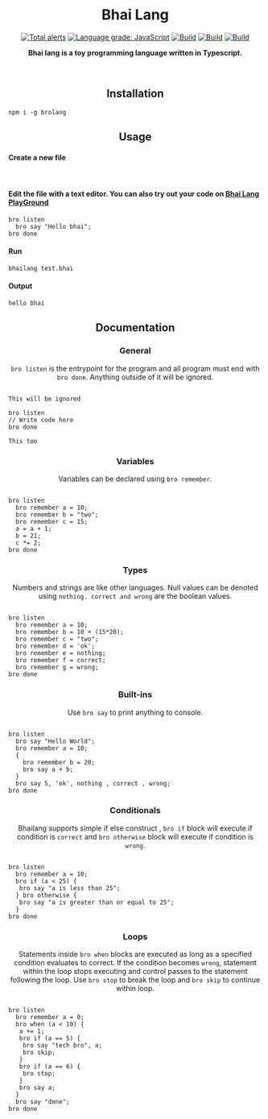 <h1 align="center">Bhai Lang</h1>
<p align="center">
<a href="https://lgtm.com/projects/g/DulLabs/bhai-lang/alerts/"><img alt="Total alerts" src="https://img.shields.io/lgtm/alerts/g/DulLabs/bhai-lang.svg?logo=lgtm&logoWidth=18"/></a>
<a href="https://lgtm.com/projects/g/DulLabs/bhai-lang/context:javascript"><img alt="Language grade: JavaScript" src="https://img.shields.io/lgtm/grade/javascript/g/DulLabs/bhai-lang.svg?logo=lgtm&logoWidth=18"/></a>
<a href="https://github.com/DulLabs/bhai-lang/actions/workflows/node.js.yml/badge.svg"><img alt="Build" src="https://github.com/DulLabs/bhai-lang/actions/workflows/node.js.yml/badge.svg"/></a>
<a href="https://bhailang.js.org/"><img alt="Build" src="https://img.shields.io/badge/website-bhailang.js.org-orange"/></a>
<a href="https://www.npmjs.com/package/bhailang"><img alt="Build" src="https://img.shields.io/badge/npm-bhailang-orange"/></a>
  
</p>
<p align="center">
  <b>Bhai lang is a toy programming language written in Typescript.</b>
</p>
<br>

<h2 align="center">Installation</h2>

```
npm i -g brolang
```

<h2 align="center">Usage</h2>

<h4 align="left">Create a new file</h4><br/>


<h4 align="left">Edit the file with a text editor.
You can also try out your code on <a href="https://bhailang.js.org/#playground">Bhai Lang PlayGround</a></h4>

```
bro listen
  bro say "Hello bhai";
bro done

```

<h4 align="left">Run</h4>

```
bhailang test.bhai
```

<h4 align="left">Output</h4>

```
hello bhai
```



<h2 align="center">Documentation</h2>

<h3 align="center">General</h3>
<p align="center"><code>bro listen</code> is the entrypoint for the program and all program must end with <code>bro done</code>. Anything outside of it will be ignored.</p>

```

This will be ignored

bro listen
// Write code here
bro done

This too
```

<h3 align="center">Variables</h3>
<p align="center">Variables can be declared using <code>bro remember</code>.</p>

```

bro listen
  bro remember a = 10;
  bro remember b = "two";
  bro remember c = 15;
  a = a + 1;
  b = 21;
  c *= 2;
bro done
```

<h3 align="center">Types</h3>
<p align="center">Numbers and strings are like other languages. Null values can be denoted using <code>nothing. correct and wrong</code> are the boolean values.</p>

```

bro listen
  bro remember a = 10;
  bro remember b = 10 + (15*20);
  bro remember c = "two";
  bro remember d = 'ok';
  bro remember e = nothing;
  bro remember f = correct;
  bro remember g = wrong;
bro done
```

<h3 align="center">Built-ins</h3>
<p align="center">Use <code>bro say</code> to print anything to console.</p>

```

bro listen
  bro say "Hello World";
  bro remember a = 10;
  {
    bro remember b = 20;
    bro say a + b;
  }
  bro say 5, 'ok', nothing , correct , wrong;
bro done
```

<h3 align="center">Conditionals</h3>
<p align="center">Bhailang supports simple if else construct , <code>bro if</code> block will execute if condition is <code>correct</code> and <code>bro otherwise</code> block will execute if condition is <code>wrong</code>.</p>

```

bro listen
  bro remember a = 10;
  bro if (a < 25) {
   bro say "a is less than 25";
  } bro otherwise {
   bro say "a is greater than or equal to 25";
  }
bro done
```

<h3 align="center">Loops</h3>
<p align="center">Statements inside <code>bro when</code> blocks are executed as long as a specified condition evaluates to correct. If the condition becomes <code>wrong</code>, statement within the loop stops executing and control passes to the statement following the loop. Use <code>bro stop</code> to break the loop and <code className="language-cpp">bro skip</code> to continue within loop.</p>


```

bro listen
  bro remember a = 0;
  bro when (a < 10) {
   a += 1;
   bro if (a == 5) {
    bro say "tech bro", a;
    bro skip;
   }
   bro if (a == 6) {
    bro stop;
   }
   bro say a;
  }
  bro say "done";
bro done
```




